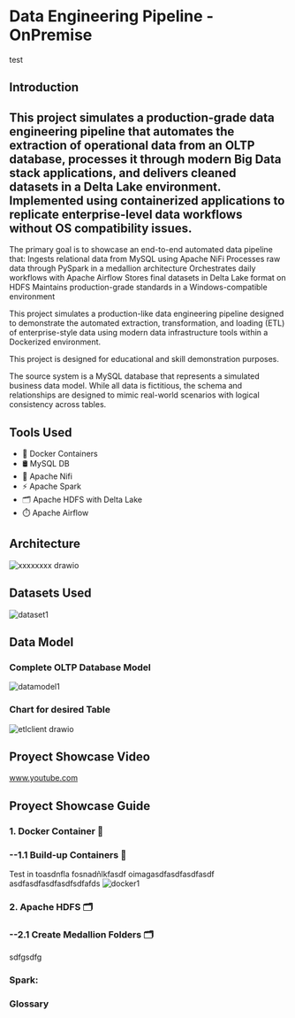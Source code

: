 # Data Engineering Pipeline - OnPremise
test
## Introduction

This project simulates a production-grade data engineering pipeline that automates the extraction of operational data from an OLTP database, processes it through modern Big Data stack applications, and delivers cleaned datasets in a Delta Lake environment. Implemented using containerized applications to replicate enterprise-level data workflows without OS compatibility issues.
---------
The primary goal is to showcase an end-to-end automated data pipeline that:
Ingests relational data from MySQL using Apache NiFi
Processes raw data through PySpark in a medallion architecture
Orchestrates daily workflows with Apache Airflow
Stores final datasets in Delta Lake format on HDFS
Maintains production-grade standards in a Windows-compatible environment

This project simulates a production-like data engineering pipeline designed to demonstrate the automated extraction, transformation, and loading (ETL) of enterprise-style data using modern data infrastructure tools within a Dockerized environment.

This project is designed for educational and skill demonstration purposes.



The source system is a MySQL database that represents a simulated business data model. While all data is fictitious, the schema and relationships are designed to mimic real-world scenarios with logical consistency across tables.

## Tools Used
- 🐳 Docker Containers 
- 🛢️ MySQL DB
- 🔄 Apache Nifi
- ⚡ Apache Spark
- 🗂️ Apache HDFS with Delta Lake
- ⏱️ Apache Airflow
## Architecture
![xxxxxxxx drawio](https://github.com/user-attachments/assets/19ef1dfd-c282-4aaf-a2f8-edfa7023d4f1)

## Datasets Used
![dataset1](https://github.com/user-attachments/assets/309bd941-b8a0-40a0-ac6c-243f393cd3e7)


## Data Model
### Complete OLTP Database Model
![datamodel1](https://github.com/user-attachments/assets/cc53a22c-a9ae-44d2-9b59-fb38ac1bdeeb)

### Chart for desired Table
![etlclient drawio](https://github.com/user-attachments/assets/9ec63cda-8cea-4b85-8741-d7cc2f0cb402)

## Proyect Showcase Video
www.youtube.com 
## Proyect Showcase Guide 
### 1. Docker Container 🐳

### --1.1 Build-up Containers 🐳
Test in toasdnfla  fosnadñlkfasdf  oimagasdfasdfasdfasdf
asdfasdfasdfasdfsdfafds
![docker1](https://github.com/user-attachments/assets/392775c9-191b-4b5a-8eda-e26786b2bc0d)



### 2. Apache HDFS 🗂️

### --2.1 Create Medallion Folders 🗂️
sdfgsdfg

### Spark:

### Glossary
